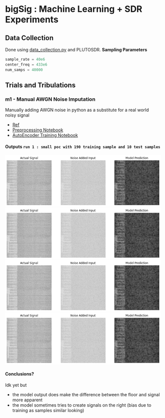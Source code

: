 







# bigSig : Machine Learning + SDR Experiments 



## Data Collection 

Done using [data_collection.py](./data_collection.py) and PLUTOSDR. 
__Sampling Parameters__

``` python
sample_rate = 40e6
center_freq = 433e6
num_samps = 40000 
```

## Trials and Tribulations 

### m1 - Manual AWGN Noise Imputation 
Manually adding AWGN noise in python as a substitute for a real world noisy signal 
- [Ref](https://pysdr.org/content/noise.html)<br/>
- [Preprocessing Notebook](./m1_preprocessing.ipynb)<br/>
- [AutoEncoder Training Notebook](./m1_train_colab.ipynb) <br/>

#### Outputs `run 1 : small poc with 190 training sample and 10 test samples`
![op1](./assets/m1_op1.png)
![op2](./assets/m1_op2.png)
![op3](./assets/m1_op3.png)
![op4](./assets/m1_op4.png)


#### Conclusions? 
Idk yet but 
- the model output does make the difference between the floor and signal more apparent 
- the model sometimes tries to create signals on the right (bias due to training as samples similar looking)
